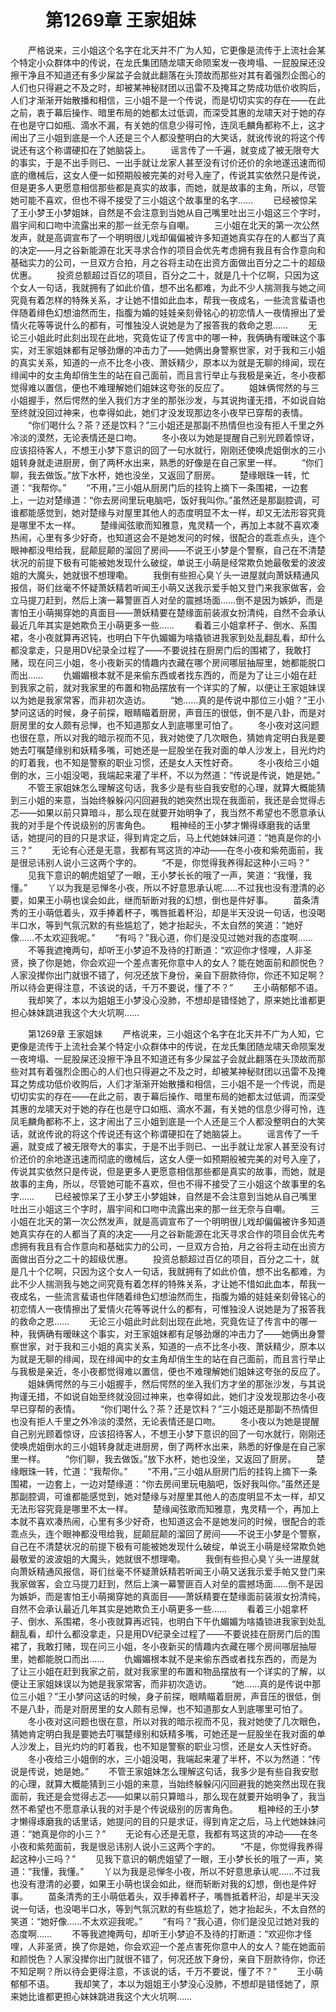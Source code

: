# 　　第1269章 王家姐妹
　　严格说来，三小姐这个名字在北天并不广为人知，它更像是流传于上流社会某个特定小众群体中的传说，在龙氏集团随龙啸天命陨案发一夜垮塌、一屁股屎还没擦干净且不知道还有多少屎盆子会就此翻落在头顶故而那些对其有着强烈企图心的人们也只得避之不及之时，却被某神秘财团以迅雷不及掩耳之势成功低价收购后，人们才渐渐开始散播和相信，三小姐不是一个传说，而是切切实实的存在——在此之前，衷于幕后操作、暗里布局的她都太过低调，而深受其惠的龙啸天对于她的存在也是守口如瓶、滴水不漏，有关她的信息少得可怜，连凤毛麟角都称不上，这才闹出了三小姐到底是一个人还是三个人都没整明白的大笑话，就讹传讹的将这个传说还有这个称谓硬扣在了她脑袋上。
　　谣言传了一千遍，就变成了被无限夸大的事实，于是不出手则已、一出手就让龙家人甚至没有讨价还价的余地遂迅速而彻底的缴械后，这女人便一如预期般被完美的对号入座了，传说其实依然只是传说，但是更多人更愿意相信那些都是真实的故事，而她，就是故事的主角，所以，尽管她可能不喜欢，但也不得不接受了三小姐这个故事里的名字……
　　已经被惊呆了王小梦王小梦姐妹，自然是不会注意到当她从自己嘴里吐出三小姐这三个字时，眉宇间和口吻中流露出来的那一丝无奈与自嘲。
　　三小姐在北天的第一次公然发声，就是高调宣布了一个明明很儿戏却偏偏被许多知道她真实存在的人都当了真的决定——月之谷新能源在北天寻求合作的项目会优先考虑拥有我且有合作意向和基础实力的公司，一旦双方合拍，月之谷将主动在出资方面做出百分之二十的超级优惠。
　　投资总额超过百亿的项目，百分之二十，就是几十个亿啊，只因为这个女人一句话，我就拥有了如此价值，想不出名都难，为此不少人揣测我与她之间究竟有着怎样的特殊关系，才让她不惜如此血本，帮我一夜成名，一些流言蜚语也伴随着绯色幻想油然而生，指腹为婚的娃娃亲刻骨铭心的初恋情人一夜情擦出了爱情火花等等说什么的都有，可惟独没人说她是为了报答我的救命之恩……
　　无论三小姐此时此刻出现在此地，究竟佐证了传言中的哪一种，我俩确有暧昧这个事实，对王家姐妹都有足够劲爆的冲击力了——她俩出身警察世家，对于我和三小姐的真实关系，知道的一点不比冬小夜、萧妖精少，原本以为就是无聊的绯闻，现在绯闻中的女主角却俏生生的站在自己面前，而且言行举止与我极是亲近，冬小夜都觉得难以置信，便也不难理解她们姐妹这夸张的反应了。
　　姐妹俩愕然的与三小姐握手，然后愕然的坐入我们方才坐的那张沙发，与其说拘谨无措，不如说自始至终就没回过神来，也幸得如此，她们才没发现那边冬小夜早已穿帮的表情。
　　“你们喝什么？茶？还是饮料？”三小姐还是那副不热情但也没有拒人千里之外冷淡的漠然，无论表情还是口吻。
　　冬小夜以为她是提醒自己别光顾着惊讶，应该招待客人，不想王小梦下意识的回了一句水就行，刚刚还使唤虎姐倒水的三小姐转身就走进厨房，倒了两杯水出来，熟悉的好像是在自己家里一样。
　　“你们聊，我去做饭。”放下水杯，她也没坐，又返回了厨房。
　　楚缘眼珠一转，忙道：“我帮你。”
　　“不用，”三小姐从厨房门后的挂钩上摘下一条围裙，一边套上，一边对楚缘道：“你去房间里玩电脑吧，饭好我叫你。”虽然还是那副腔调，可谁都能感觉到，她对楚缘与对屋里其他人的态度明显不太一样，却又无法形容究竟是哪里不太一样。
　　楚缘闻弦歌而知雅意，鬼灵精一个，再加上本就不喜欢凑热闹，心里有多少好奇，也知道这会不是她发问的时候，很配合的乖乖点头，连个眼神都没甩给我，屁颠屁颠的溜回了房间——不说王小梦是个警察，自己在不清楚状况的前提下极有可能被她发现什么破绽，单说王小萌是经常欺负她最敬爱的波波姐的大魔头，她就很不想理嘞。
　　我倒有些担心臭丫头一进屋就向萧妖精通风报信，哥们丝毫不怀疑萧妖精若听闻王小萌又送我示爱手帕又登门来我家做客，会立马提刀赶到，然后上演一幕警匪百人对垒的震撼场面……倒不是因为嫉妒，而是害怕王小萌揭穿她的真面目——萧妖精要在楚缘面前装淑女扮清纯，自然不会承认最近几年其实是她欺负王小萌更多一些……
　　看着三小姐拿杯子、倒水、系围裙，冬小夜就算再迟钝，也明白下午仇媚媚为啥撬锁进我家到处乱翻乱看，却什么都没拿走，只是用DV纪录全过程了——不要说挂在厨房门后的围裙了，我敢打赌，现在问三小姐，冬小夜新买的情趣内衣藏在哪个房间哪层抽屉里，她都能脱口而出……
　　仇媚媚根本就不是来偷东西或者找东西的，而是为了让三小姐在赶到我家之前，就对我家里的布置和物品摆放有一个详实的了解，以便让王家姐妹误以为她是我家常客，而非初次造访。
　　“她……真的是传说中那位三小姐？”王小梦问这话的时候，身子前探，眼睛瞄着厨房，声音压的很低，倒不是八卦，而是对厨房里的女人颇有忌惮，也不知道那女人到底哪里可怕了。
　　冬小夜对这问题也很在意，所以对我的暗示视而不见，我对她使了几次眼色，猜她肯定明白我是要她去叮嘱楚缘别和妖精多嘴，可她还是一屁股坐在我对面的单人沙发上，目光灼灼的盯着我，也不知是警察的职业习惯，还是女人天性好奇。
　　冬小夜给三小姐倒的水，三小姐没喝，我端起来灌了半杯，不以为然道：“传说是传说，她是她。”
　　不管王家姐妹怎么理解这句话，我多少是有些自我安慰的心理，就算大概能猜到三小姐的来意，当始终躲躲闪闪回避我的她突然出现在我面前，我还是会觉得忐忑——如果以前只算暗斗，那么现在就要开始明争了，我当然不希望也不愿意承认我的对手是个传说级别的厉害角色。
　　粗神经的王小梦才懒得琢磨我的话里话，她提问的目的只是求证，得到肯定之后，马上代她妹妹问道：“她真是你的小三？”
　　无论有心还是无意，我都有骂这货的冲动——在冬小夜和紫苑面前，我是很忌讳别人说小三这两个字的。
　　“不是，你觉得我养得起这种小三吗？”
　　见我下意识的朝虎姐望了一眼，王小梦长长的哦了一声，笑道：“我懂，我懂。”
　　丫以为我是忌惮冬小夜，所以不好意思承认呢……不过我也没有澄清的必要，如果王小萌也误会如此，继而斩断对我的幻想，倒也是件好事。
　　苗条清秀的王小萌低着头，双手捧着杯子，嘴唇抵着杯沿，却是半天没说一句话，也没喝半口水，等到气氛沉默的有些尴尬了，她才抬起头，不太自然的笑道：“她好像……不太欢迎我呢。”
　　“有吗？”我心道，你们是没见过她对我的态度啊……
　　不等我遮掩两句，却听王小梦迫不及待的打断道：“欢迎你才怪哩，人非圣贤，换了你是她，你会欢迎一个差点害死你意中人的女人？能在她面前和颜悦色？人家没撵你出门就很不错了，何况还放下身份，亲自下厨款待你，你还不知足啊？所以待会更得注意，不该说的话，千万不要说，懂了不？”
　　王小萌郁郁不语。
　　我却笑了，本以为姐姐王小梦没心没肺，不想却是错怪她了，原来她比谁都更担心妹妹跳进我这个大火坑啊……

　　第1269章 王家姐妹
　　严格说来，三小姐这个名字在北天并不广为人知，它更像是流传于上流社会某个特定小众群体中的传说，在龙氏集团随龙啸天命陨案发一夜垮塌、一屁股屎还没擦干净且不知道还有多少屎盆子会就此翻落在头顶故而那些对其有着强烈企图心的人们也只得避之不及之时，却被某神秘财团以迅雷不及掩耳之势成功低价收购后，人们才渐渐开始散播和相信，三小姐不是一个传说，而是切切实实的存在——在此之前，衷于幕后操作、暗里布局的她都太过低调，而深受其惠的龙啸天对于她的存在也是守口如瓶、滴水不漏，有关她的信息少得可怜，连凤毛麟角都称不上，这才闹出了三小姐到底是一个人还是三个人都没整明白的大笑话，就讹传讹的将这个传说还有这个称谓硬扣在了她脑袋上。
　　谣言传了一千遍，就变成了被无限夸大的事实，于是不出手则已、一出手就让龙家人甚至没有讨价还价的余地遂迅速而彻底的缴械后，这女人便一如预期般被完美的对号入座了，传说其实依然只是传说，但是更多人更愿意相信那些都是真实的故事，而她，就是故事的主角，所以，尽管她可能不喜欢，但也不得不接受了三小姐这个故事里的名字……
　　已经被惊呆了王小梦王小梦姐妹，自然是不会注意到当她从自己嘴里吐出三小姐这三个字时，眉宇间和口吻中流露出来的那一丝无奈与自嘲。
　　三小姐在北天的第一次公然发声，就是高调宣布了一个明明很儿戏却偏偏被许多知道她真实存在的人都当了真的决定——月之谷新能源在北天寻求合作的项目会优先考虑拥有我且有合作意向和基础实力的公司，一旦双方合拍，月之谷将主动在出资方面做出百分之二十的超级优惠。
　　投资总额超过百亿的项目，百分之二十，就是几十个亿啊，只因为这个女人一句话，我就拥有了如此价值，想不出名都难，为此不少人揣测我与她之间究竟有着怎样的特殊关系，才让她不惜如此血本，帮我一夜成名，一些流言蜚语也伴随着绯色幻想油然而生，指腹为婚的娃娃亲刻骨铭心的初恋情人一夜情擦出了爱情火花等等说什么的都有，可惟独没人说她是为了报答我的救命之恩……
　　无论三小姐此时此刻出现在此地，究竟佐证了传言中的哪一种，我俩确有暧昧这个事实，对王家姐妹都有足够劲爆的冲击力了——她俩出身警察世家，对于我和三小姐的真实关系，知道的一点不比冬小夜、萧妖精少，原本以为就是无聊的绯闻，现在绯闻中的女主角却俏生生的站在自己面前，而且言行举止与我极是亲近，冬小夜都觉得难以置信，便也不难理解她们姐妹这夸张的反应了。
　　姐妹俩愕然的与三小姐握手，然后愕然的坐入我们方才坐的那张沙发，与其说拘谨无措，不如说自始至终就没回过神来，也幸得如此，她们才没发现那边冬小夜早已穿帮的表情。
　　“你们喝什么？茶？还是饮料？”三小姐还是那副不热情但也没有拒人千里之外冷淡的漠然，无论表情还是口吻。
　　冬小夜以为她是提醒自己别光顾着惊讶，应该招待客人，不想王小梦下意识的回了一句水就行，刚刚还使唤虎姐倒水的三小姐转身就走进厨房，倒了两杯水出来，熟悉的好像是在自己家里一样。
　　“你们聊，我去做饭。”放下水杯，她也没坐，又返回了厨房。
　　楚缘眼珠一转，忙道：“我帮你。”
　　“不用，”三小姐从厨房门后的挂钩上摘下一条围裙，一边套上，一边对楚缘道：“你去房间里玩电脑吧，饭好我叫你。”虽然还是那副腔调，可谁都能感觉到，她对楚缘与对屋里其他人的态度明显不太一样，却又无法形容究竟是哪里不太一样。
　　楚缘闻弦歌而知雅意，鬼灵精一个，再加上本就不喜欢凑热闹，心里有多少好奇，也知道这会不是她发问的时候，很配合的乖乖点头，连个眼神都没甩给我，屁颠屁颠的溜回了房间——不说王小梦是个警察，自己在不清楚状况的前提下极有可能被她发现什么破绽，单说王小萌是经常欺负她最敬爱的波波姐的大魔头，她就很不想理嘞。
　　我倒有些担心臭丫头一进屋就向萧妖精通风报信，哥们丝毫不怀疑萧妖精若听闻王小萌又送我示爱手帕又登门来我家做客，会立马提刀赶到，然后上演一幕警匪百人对垒的震撼场面……倒不是因为嫉妒，而是害怕王小萌揭穿她的真面目——萧妖精要在楚缘面前装淑女扮清纯，自然不会承认最近几年其实是她欺负王小萌更多一些……
　　看着三小姐拿杯子、倒水、系围裙，冬小夜就算再迟钝，也明白下午仇媚媚为啥撬锁进我家到处乱翻乱看，却什么都没拿走，只是用DV纪录全过程了——不要说挂在厨房门后的围裙了，我敢打赌，现在问三小姐，冬小夜新买的情趣内衣藏在哪个房间哪层抽屉里，她都能脱口而出……
　　仇媚媚根本就不是来偷东西或者找东西的，而是为了让三小姐在赶到我家之前，就对我家里的布置和物品摆放有一个详实的了解，以便让王家姐妹误以为她是我家常客，而非初次造访。
　　“她……真的是传说中那位三小姐？”王小梦问这话的时候，身子前探，眼睛瞄着厨房，声音压的很低，倒不是八卦，而是对厨房里的女人颇有忌惮，也不知道那女人到底哪里可怕了。
　　冬小夜对这问题也很在意，所以对我的暗示视而不见，我对她使了几次眼色，猜她肯定明白我是要她去叮嘱楚缘别和妖精多嘴，可她还是一屁股坐在我对面的单人沙发上，目光灼灼的盯着我，也不知是警察的职业习惯，还是女人天性好奇。
　　冬小夜给三小姐倒的水，三小姐没喝，我端起来灌了半杯，不以为然道：“传说是传说，她是她。”
　　不管王家姐妹怎么理解这句话，我多少是有些自我安慰的心理，就算大概能猜到三小姐的来意，当始终躲躲闪闪回避我的她突然出现在我面前，我还是会觉得忐忑——如果以前只算暗斗，那么现在就要开始明争了，我当然不希望也不愿意承认我的对手是个传说级别的厉害角色。
　　粗神经的王小梦才懒得琢磨我的话里话，她提问的目的只是求证，得到肯定之后，马上代她妹妹问道：“她真是你的小三？”
　　无论有心还是无意，我都有骂这货的冲动——在冬小夜和紫苑面前，我是很忌讳别人说小三这两个字的。
　　“不是，你觉得我养得起这种小三吗？”
　　见我下意识的朝虎姐望了一眼，王小梦长长的哦了一声，笑道：“我懂，我懂。”
　　丫以为我是忌惮冬小夜，所以不好意思承认呢……不过我也没有澄清的必要，如果王小萌也误会如此，继而斩断对我的幻想，倒也是件好事。
　　苗条清秀的王小萌低着头，双手捧着杯子，嘴唇抵着杯沿，却是半天没说一句话，也没喝半口水，等到气氛沉默的有些尴尬了，她才抬起头，不太自然的笑道：“她好像……不太欢迎我呢。”
　　“有吗？”我心道，你们是没见过她对我的态度啊……
　　不等我遮掩两句，却听王小梦迫不及待的打断道：“欢迎你才怪哩，人非圣贤，换了你是她，你会欢迎一个差点害死你意中人的女人？能在她面前和颜悦色？人家没撵你出门就很不错了，何况还放下身份，亲自下厨款待你，你还不知足啊？所以待会更得注意，不该说的话，千万不要说，懂了不？”
　　王小萌郁郁不语。
　　我却笑了，本以为姐姐王小梦没心没肺，不想却是错怪她了，原来她比谁都更担心妹妹跳进我这个大火坑啊……
